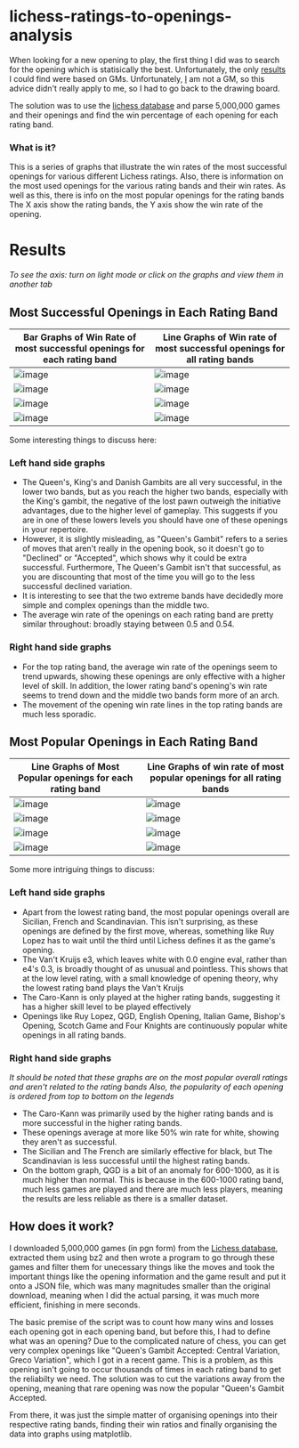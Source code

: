 # lichess-ratings-to-openings-analysis

When looking for a new opening to play, the first thing I did was to search for the opening which is statisically the best. Unfortunately, the only
[results](https://thechessworld.com/articles/openings/chess-statistics-top-10-best-openings-for-white-and-black/) I could 
find were based on GMs. Unfortunately, [I](https://lichess.org/@/jhadden04) am not a GM, so this advice didn't really apply to me, so I had to go back to the drawing board.

The solution was to use the [lichess database](https://database.lichess.org/) and parse 5,000,000 games and their openings and find the win percentage
of each opening for each rating band.

### What is it?
This is a series of graphs that illustrate the win rates of the most successful openings for various different Lichess ratings. Also, there is information on the 
most used openings for the various rating bands and their win rates. As well as this, there is info on the most popular openings for the rating bands
The X axis show the rating bands, the Y axis show the win rate of the opening.

# Results

*To see the axis: turn on light mode or click on the graphs and view them in another tab*


  
## Most Successful Openings in Each Rating Band
Bar Graphs of Win Rate of most successful openings for each rating band| Line Graphs of Win rate of most successful openings for all rating bands
-----------|------------
![image](https://user-images.githubusercontent.com/59323260/128209082-e01b29d0-dea0-43d3-ad35-b7c3ce614eaa.png)|![image](https://user-images.githubusercontent.com/59323260/128210063-20165b35-65cc-4c53-a519-c8c254f29c56.png)
![image](https://user-images.githubusercontent.com/59323260/128209164-b29d00ca-ae5d-47c7-9163-7629524f46eb.png)|![image](https://user-images.githubusercontent.com/59323260/128210078-d341093c-65f7-4d42-b005-2ebfe41e600d.png)
![image](https://user-images.githubusercontent.com/59323260/128209190-d84d4355-eced-4e40-b04d-d90e6c1a967a.png)|![image](https://user-images.githubusercontent.com/59323260/128210089-2fb6464e-2804-4432-a03b-508321c9756c.png)
![image](https://user-images.githubusercontent.com/59323260/128209223-a0c2080a-8dd4-480f-aefd-1a6de0f8477b.png)|![image](https://user-images.githubusercontent.com/59323260/128210104-693f03cf-5f8a-40b2-bc36-1050cdf60946.png)

Some interesting things to discuss here:

### Left hand side graphs
* The Queen's, King's and Danish Gambits are all very successful, in the lower two bands, but as you reach the higher two bands, especially with the King's gambit, the negative of the lost pawn outweigh the initiative advantages, due to the higher level of gameplay. This suggests if you are in one of these lowers levels you should have one of these
openings in your repertoire.
* However, it is slightly misleading, as "Queen's Gambit" refers to a series of moves that aren't really in the opening book, so it doesn't go to "Declined" or "Accepted", which shows why it could be extra successful. Furthermore, The Queen's Gambit isn't that successful, as you are discounting that most of the time you will go to the less successful declined variation.
* It is interesting to see that the two extreme bands have decidedly more simple and complex openings than the middle two.
* The average win rate of the openings on each rating band are pretty similar throughout: broadly staying between 0.5 and 0.54.

### Right hand side graphs
* For the top rating band, the average win rate of the openings seem to trend upwards, showing these openings are only effective with a higher level of skill. In addition, the lower rating band's opening's win rate seems to trend down and the middle two bands form more of an arch.
* The movement of the opening win rate lines in the top rating bands are much less sporadic.
  
## Most Popular Openings in Each Rating Band
Line Graphs of Most Popular openings for each rating band | Line Graphs of win rate of most popular openings for all rating bands
------------ | -------------
![image](https://user-images.githubusercontent.com/59323260/128211807-00660d0c-fa53-4aa4-99a0-fd81600caf1e.png) |![image](https://user-images.githubusercontent.com/59323260/128212424-e1d44e33-cfa8-4998-a7f7-cc8346437dfd.png)
![image](https://user-images.githubusercontent.com/59323260/128211880-5dc7729b-8fef-4447-9a52-db3e98f3dd98.png) |![image](https://user-images.githubusercontent.com/59323260/128212450-b7ad25a7-2fa6-4c74-9bfe-4c38a6616462.png)
![image](https://user-images.githubusercontent.com/59323260/128211939-787a1cd1-3f46-4d4f-8e84-a56c2519475c.png) |![image](https://user-images.githubusercontent.com/59323260/128212472-23fd7d06-9cf1-43ef-ab2f-2aefa8ae6723.png)
![image](https://user-images.githubusercontent.com/59323260/128211967-94c6c035-666e-4e94-abf8-de7db5a17257.png) |![image](https://user-images.githubusercontent.com/59323260/128212489-709b5a3f-0fa7-42d5-8770-71a7c3e797d5.png)

Some more intriguing things to discuss:

### Left hand side graphs
* Apart from the lowest rating band, the most popular openings overall are Sicilian, French and Scandinavian. This isn't surprising, as these openings are defined by the first move, whereas, something like Ruy Lopez has to wait until the third until Lichess defines it as the game's opening.
* The Van't Kruijs e3, which leaves white with 0.0 engine eval, rather than e4's 0.3, is broadly thought of as unusual and pointless. This shows that at the low level rating, with a small knowledge of opening theory, why the lowest rating band plays the Van't Kruijs
* The Caro-Kann is only played at the higher rating bands, suggesting it has a higher skill level to be played effectively
* Openings like Ruy Lopez, QGD, English Opening, Italian Game, Bishop's Opening, Scotch Game and Four Knights are continuously popular white openings in all rating bands.

### Right hand side graphs
*It should be noted that these graphs are on the most popular overall ratings and aren't related to the rating bands*
*Also, the popularity of each opening is ordered from top to bottom on the legends*
* The Caro-Kann was primarily used by the higher rating bands and is more successful in the higher rating bands.
* These openings average at more like 50% win rate for white, showing they aren't as successful.
* The Sicilian and The French are similarly effective for black, but The Scandinavian is less successful until the highest rating bands.
* On the bottom graph, QGD is a bit of an anomaly for 600-1000, as it is much higher than normal. This is because in the 600-1000 rating band, much less games are played and there are much less players, meaning the results are less reliable as there is a smaller dataset.

## How does it work?

I downloaded 5,000,000 games (in pgn form) from the [Lichess database](https://database.lichess.org/), extracted them using bz2 and then wrote a program to go through these games and filter them for unecessary things like the moves and took the important things like the opening information and the game result and put it onto a JSON file, which was many magnitudes smaller than the original download, meaning when I did the actual parsing, it was much more efficient, finishing in mere seconds. 

The basic premise of the script was to count how many wins and losses each opening got in each opening band, but before this, I had to define what was an opening? Due to the complicated nature of chess, you can get very complex openings like "Queen's Gambit Accepted: Central Variation, Greco Variation", which I got in a recent game. This is a problem, as this opening isn't going to occur thousands of times in each rating band to get the reliabilty we need. The solution was to cut the variations away from the opening,  meaning that rare opening was now the popular "Queen's Gambit Accepted. 

From there, it was just the simple matter of organising openings into their respective rating bands, finding their win ratios and finally organising the data into graphs using matplotlib.


